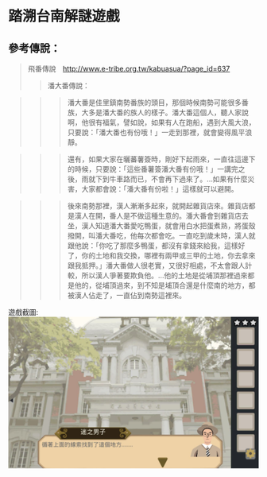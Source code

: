 # 踏溯台南解謎遊戲
## 參考傳說：
>飛番傳說　http://www.e-tribe.org.tw/kabuasua/?page_id=637
>>潘大番傳說：

>>>    潘大番是佳里鎮南勢番族的頭目，那個時候南勢可能很多番族，大多是潘大番的族人的樣子。潘大番這個人，聽人家說啊，他很有福氣，譬如說，如果有人在跑船，遇到大風大浪，只要說：「潘大番也有份哦！」一走到那裡，就會變得風平浪靜。

>>>    還有，如果大家在曬蕃薯簽時，剛好下起雨來，一直往這邊下的時候，只要說：「這些番薯簽潘大番有份哦！」一講完之後，雨就下到牛車路而已，不會再下過來了。…如果有什麼災害，大家都會說：「潘大番有份啦！」這樣就可以避開。

>>>    後來南勢那裡，漢人漸漸多起來，就開起雜貨店來。雜貨店都是漢人在開，番人是不做這種生意的。潘大番會到雜貨店去坐，漢人知道潘大番愛吃鴨蛋，就會用白水把蛋煮熟，將蛋殼撥開，叫潘大番吃，他每次都會吃。一直吃到歲末時，漢人就跟他說：「你吃了那麼多鴨蛋，都沒有拿錢來給我，這樣好了，你的土地和我交換，哪裡有兩甲或三甲的土地，你去拿來跟我抵押。」潘大番做人很老實，又很好相處，不太會跟人計較，所以漢人爭著要欺負他。…他的土地是從埔頂那裡過來都是他的，從埔頂過來，到不知是埔頂合還是什麼南的地方，都被漢人佔走了，一直佔到南勢這裡來。

遊戲截圖:  
![gamescene](screenshot.JPG)

